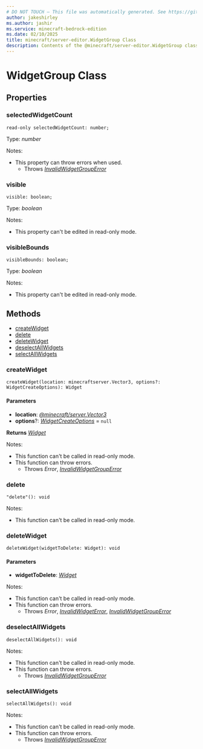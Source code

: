 ```yaml
---
# DO NOT TOUCH — This file was automatically generated. See https://github.com/mojang/minecraftapidocsgenerator to modify descriptions, examples, etc.
author: jakeshirley
ms.author: jashir
ms.service: minecraft-bedrock-edition
ms.date: 02/10/2025
title: minecraft/server-editor.WidgetGroup Class
description: Contents of the @minecraft/server-editor.WidgetGroup class.
---
```

# WidgetGroup Class

## Properties

### **selectedWidgetCount**
`read-only selectedWidgetCount: number;`

Type: *number*

Notes:
  - This property can throw errors when used.
    - Throws [*InvalidWidgetGroupError*](InvalidWidgetGroupError.md)

### **visible**
`visible: boolean;`

Type: *boolean*

Notes:
  - This property can't be edited in read-only mode.

### **visibleBounds**
`visibleBounds: boolean;`

Type: *boolean*

Notes:
  - This property can't be edited in read-only mode.

## Methods
- [createWidget](#createwidget)
- [delete](#delete)
- [deleteWidget](#deletewidget)
- [deselectAllWidgets](#deselectallwidgets)
- [selectAllWidgets](#selectallwidgets)

### **createWidget**
`
createWidget(location: minecraftserver.Vector3, options?: WidgetCreateOptions): Widget
`

#### **Parameters**
- **location**: [*@minecraft/server.Vector3*](../../../scriptapi/minecraft/server/Vector3.md)
- **options**?: [*WidgetCreateOptions*](WidgetCreateOptions.md) = `null`

**Returns** [*Widget*](Widget.md)
  
Notes:
- This function can't be called in read-only mode.
- This function can throw errors.
  - Throws *Error*, [*InvalidWidgetGroupError*](InvalidWidgetGroupError.md)

### **delete**
`
"delete"(): void
`
  
Notes:
- This function can't be called in read-only mode.

### **deleteWidget**
`
deleteWidget(widgetToDelete: Widget): void
`

#### **Parameters**
- **widgetToDelete**: [*Widget*](Widget.md)
  
Notes:
- This function can't be called in read-only mode.
- This function can throw errors.
  - Throws *Error*, [*InvalidWidgetError*](InvalidWidgetError.md), [*InvalidWidgetGroupError*](InvalidWidgetGroupError.md)

### **deselectAllWidgets**
`
deselectAllWidgets(): void
`
  
Notes:
- This function can't be called in read-only mode.
- This function can throw errors.
  - Throws [*InvalidWidgetGroupError*](InvalidWidgetGroupError.md)

### **selectAllWidgets**
`
selectAllWidgets(): void
`
  
Notes:
- This function can't be called in read-only mode.
- This function can throw errors.
  - Throws [*InvalidWidgetGroupError*](InvalidWidgetGroupError.md)
